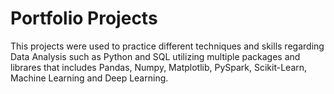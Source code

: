 # Portfolio Projects
This projects were used to practice different techniques and skills regarding Data Analysis such as Python and SQL utilizing multiple packages and librares that includes Pandas, Numpy, Matplotlib, PySpark, Scikit-Learn, Machine Learning and Deep Learning. 
